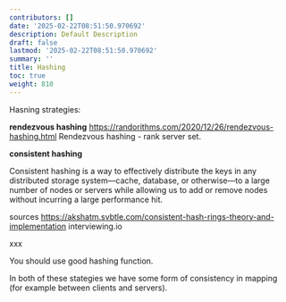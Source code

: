 ```yaml
---
contributors: []
date: '2025-02-22T08:51:50.970692'
description: Default Description
draft: false
lastmod: '2025-02-22T08:51:50.970692'
summary: ''
title: Hashing
toc: true
weight: 810
---
```

Hasning strategies: 

**rendezvous hashing** 
https://randorithms.com/2020/12/26/rendezvous-hashing.html
Rendezvous hashing - rank server set. 


**consistent hashing** 

Consistent hashing is a way to effectively distribute the keys in any distributed storage system—cache, database, or otherwise—to a large number of nodes or servers while allowing us to add or remove nodes without incurring a large performance hit.

sources
https://akshatm.svbtle.com/consistent-hash-rings-theory-and-implementation
interviewing.io

xxx

You should use good hashing function. 

In both of these stategies we have some form of consistency in mapping (for example  between clients and servers). 